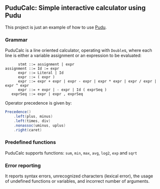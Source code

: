 ## PuduCalc: Simple interactive calculator using Pudu

This project is just an example of how to use [Pudu](https://github.com/jsnavar/Pudu).

### Grammar

PuduCalc is a line oriented calculator, operating with `Double`s, where each line is either a variable assignment or an expression to be evaluated:

```
      stmt ::= assignment | expr
assignment ::= Id := expr
      expr ::= Literal | Id
      expr ::= ( expr )
      expr ::= expr + expr | expr - expr | expr * expr | expr / expr | expr ^ expr
      expr ::= + expr | - expr | Id ( exprSeq )
   exprSeq ::= expr | expr , exprSeq
```

Operator precedence is given by:
```scala
Precedence()
    .left(plus, minus)
    .left(times, div)
    .nonassoc(uminus, uplus)
    .right(caret)
```

### Predefined functions
PuduCalc supports functions: `sum`, `min`, `max`, `avg`, `log2`, `exp` and `sqrt`

### Error reporting
It reports syntax errors, unrecognized characters (lexical error), the usage of undefined functions or variables, and incorrect number of arguments.
